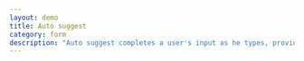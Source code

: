 ```yaml
---
layout: demo
title: Auto suggest
category: form
description: "Auto suggest completes a user's input as he types, providing hints of possible input values in a dropdown list underneath the input field."
---
```

